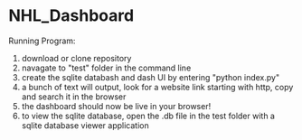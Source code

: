 # NHL_Dashboard

Running Program:
1) download or clone repository
2) navagate to "test" folder in the command line
3) create the sqlite databash and dash UI by entering "python index.py"
4) a bunch of text will output, look for a website link starting with http, copy and search it in the browser
5) the dashboard should now be live in your browser!
6) to view the sqlite database, open the .db file in the test folder with a sqlite database viewer application
